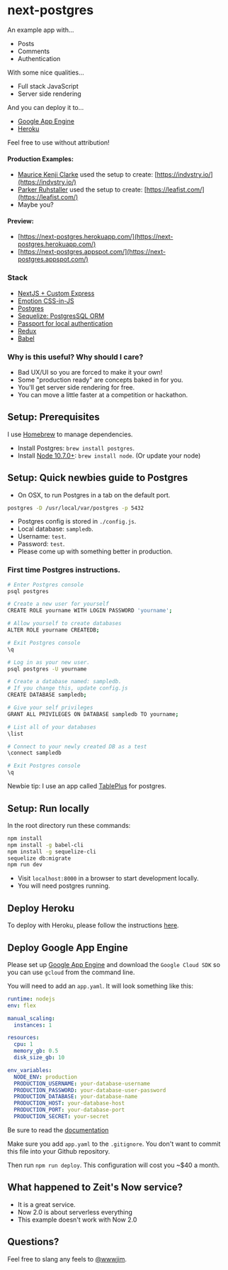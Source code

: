 # next-postgres

An example app with...

- Posts
- Comments
- Authentication

With some nice qualities...

- Full stack JavaScript
- Server side rendering

And you can deploy it to...

- [Google App Engine](https://cloud.google.com/appengine/)
- [Heroku](https://github.com/jimmylee/next-postgres/blob/master/HEROKU.md)

Feel free to use without attribution!

#### Production Examples:

- [Maurice Kenji Clarke](https://twitter.com/mauricekenji) used the setup to
  create: [https://indvstry.io/](https://indvstry.io/)
- [Parker Ruhstaller](https://github.com/pruhstal) used the setup to create:
  [https://leafist.com/](https://leafist.com/)
- Maybe you?

#### Preview:

- [https://next-postgres.herokuapp.com/](https://next-postgres.herokuapp.com/)
- [https://next-postgres.appspot.com/](https://next-postgres.appspot.com/)

### Stack

- [NextJS + Custom Express](https://github.com/zeit/next.js/)
- [Emotion CSS-in-JS](https://github.com/emotion-js/emotion)
- [Postgres](https://www.postgresql.org/)
- [Sequelize: PostgresSQL ORM](http://docs.sequelizejs.com/)
- [Passport for local authentication](http://passportjs.org/)
- [Redux](http://redux.js.org/)
- [Babel](https://babeljs.io/)

### Why is this useful? Why should I care?

- Bad UX/UI so you are forced to make it your own!
- Some "production ready" are concepts baked in for you.
- You'll get server side rendering for free.
- You can move a little faster at a competition or hackathon.

## Setup: Prerequisites

I use [Homebrew](https://brew.sh/) to manage dependencies.

- Install Postgres: `brew install postgres`.
- Install [Node 10.7.0+](https://nodejs.org/en/): `brew install node`. (Or
  update your node)

## Setup: Quick newbies guide to Postgres

- On OSX, to run Postgres in a tab on the default port.

```sh
postgres -D /usr/local/var/postgres -p 5432
```

- Postgres config is stored in `./config.js`.
- Local database: `sampledb`.
- Username: `test`.
- Password: `test`.
- Please come up with something better in production.

### First time Postgres instructions.

```sh
# Enter Postgres console
psql postgres

# Create a new user for yourself
CREATE ROLE yourname WITH LOGIN PASSWORD 'yourname';

# Allow yourself to create databases
ALTER ROLE yourname CREATEDB;

# Exit Postgres console
\q

# Log in as your new user.
psql postgres -U yourname

# Create a database named: sampledb.
# If you change this, update config.js
CREATE DATABASE sampledb;

# Give your self privileges
GRANT ALL PRIVILEGES ON DATABASE sampledb TO yourname;

# List all of your databases
\list

# Connect to your newly created DB as a test
\connect sampledb

# Exit Postgres console
\q
```

Newbie tip: I use an app called [TablePlus](https://tableplus.io/) for postgres.

## Setup: Run locally

In the root directory run these commands:

```sh
npm install
npm install -g babel-cli
npm install -g sequelize-cli
sequelize db:migrate
npm run dev
```

- Visit `localhost:8000` in a browser to start development locally.
- You will need postgres running.

## Deploy Heroku

To deploy with Heroku, please follow the instructions
[here](https://github.com/jimmylee/next-postgres/blob/master/HEROKU.md).

## Deploy Google App Engine

Please set up [Google App Engine](https://cloud.google.com/appengine/) and
download the `Google Cloud SDK` so you can use `gcloud` from the command line.

You will need to add an `app.yaml`. It will look something like this:

```yaml
runtime: nodejs
env: flex

manual_scaling:
  instances: 1

resources:
  cpu: 1
  memory_gb: 0.5
  disk_size_gb: 10

env_variables:
  NODE_ENV: production
  PRODUCTION_USERNAME: your-database-username
  PRODUCTION_PASSWORD: your-database-user-password
  PRODUCTION_DATABASE: your-database-name
  PRODUCTION_HOST: your-database-host
  PRODUCTION_PORT: your-database-port
  PRODUCTION_SECRET: your-secret
```

Be sure to read the
[documentation](https://cloud.google.com/appengine/docs/flexible/custom-runtimes/configuring-your-app-with-app-yaml)

Make sure you add `app.yaml` to the `.gitignore`. You don't want to commit this
file into your Github repository.

Then run `npm run deploy`. This configuration will cost you ~\$40 a month.

## What happened to Zeit's Now service?

- It is a great service.
- Now 2.0 is about serverless everything
- This example doesn't work with Now 2.0

## Questions?

Feel free to slang any feels to [@wwwjim](https://twitter.com/wwwjim).
